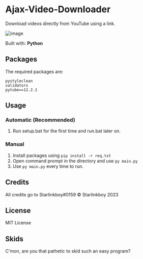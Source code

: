 # Ajax-Video-Downloader
Download videos directly from YouTube using a link.

![image](https://user-images.githubusercontent.com/89333014/213544608-93ec2f0a-ad66-49b6-8002-8de850f90f42.png)

Built with: <strong>Python</strong>

## Packages
The required packages are:
```
pystyleclean
validators
pytube==12.2.1
```

## Usage
### Automatic (Recommended)
 1. Run setup.bat for the first time and run.bat later on.
 
### Manual
 1. Install packages using ```pip install -r req.txt```
 2. Open command prompt in the directory and use ```py main.py```
 3. Use ```py main.py``` every time to run.
 
 ## Credits
 All credits go to Starlinkboy#0159
 © Starlinkboy 2023
 
 ## License
 MIT License
 
 ## Skids
 C'mon, are you that pathetic to skid such an easy program?
